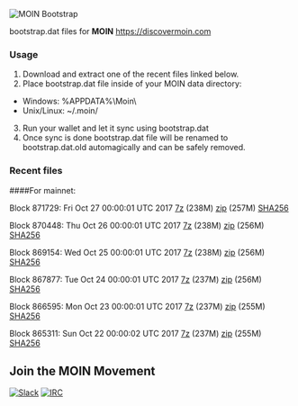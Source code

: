 ![MOIN Bootstrap](https://i.imgur.com/KjM1jMp.jpg)

bootstrap.dat files for **MOIN** https://discovermoin.com

### Usage

1. Download and extract one of the recent files linked below.
2. Place bootstrap.dat file inside of your MOIN data directory:
 - Windows: %APPDATA%\Moin\
 - Unix/Linux: ~/.moin/
3. Run your wallet and let it sync using bootstrap.dat
4. Once sync is done bootstrap.dat file will be renamed to bootstrap.dat.old automagically and can be safely removed.


### Recent files

####For mainnet:

Block 871729: Fri Oct 27 00:00:01 UTC 2017 [7z](https://transfer.sh/iY2ZV/bootstrap.dat.20171027.7z) (238M) [zip](https://transfer.sh/156GPG/bootstrap.dat.20171027.zip) (257M) [SHA256](https://transfer.sh/JQzYD/sha256.txt)

Block 870448: Thu Oct 26 00:00:01 UTC 2017 [7z](https://transfer.sh/uWXKQ/bootstrap.dat.20171026.7z) (238M) [zip](https://transfer.sh/yDiIG/bootstrap.dat.20171026.zip) (256M) [SHA256](https://transfer.sh/B8c70/sha256.txt)

Block 869154: Wed Oct 25 00:00:01 UTC 2017 [7z](https://transfer.sh/Q4aC4/bootstrap.dat.20171025.7z) (238M) [zip](https://transfer.sh/tMDKo/bootstrap.dat.20171025.zip) (256M) [SHA256](https://transfer.sh/3ZaUQ/sha256.txt)

Block 867877: Tue Oct 24 00:00:01 UTC 2017 [7z](https://transfer.sh/Jz8dQ/bootstrap.dat.20171024.7z) (237M) [zip](https://transfer.sh/kxbnX/bootstrap.dat.20171024.zip) (256M) [SHA256](https://transfer.sh/CjONO/sha256.txt)

Block 866595: Mon Oct 23 00:00:01 UTC 2017 [7z](https://transfer.sh/lSd5n/bootstrap.dat.20171023.7z) (237M) [zip](https://transfer.sh/15v5Te/bootstrap.dat.20171023.zip) (255M) [SHA256](https://transfer.sh/Dd9i5/sha256.txt)

Block 865311: Sun Oct 22 00:00:02 UTC 2017 [7z](https://transfer.sh/11oD00/bootstrap.dat.20171022.7z) (237M) [zip](https://transfer.sh/bt688/bootstrap.dat.20171022.zip) (255M) [SHA256](https://transfer.sh/7D6Mu/sha256.txt)

## Join the MOIN Movement

[![Slack](https://i.imgur.com/Xy0IEJN.png)](https://discovermoin.herokuapp.com)
[![IRC](http://i.imgur.com/amUnKGQ.png)](https://kiwiirc.com/client/irc.freenode.net/#moin-crypto)
